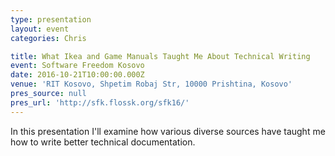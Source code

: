 ```yaml
---
type: presentation
layout: event
categories: Chris

title: What Ikea and Game Manuals Taught Me About Technical Writing
event: Software Freedom Kosovo
date: 2016-10-21T10:00:00.000Z
venue: 'RIT Kosovo, Shpetim Robaj Str, 10000 Prishtina, Kosovo'
pres_source: null
pres_url: 'http://sfk.flossk.org/sfk16/'
---
```


In this presentation I'll examine how various diverse sources have taught me how to write better technical documentation.

